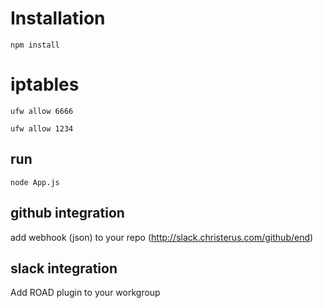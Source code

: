 # Installation
`npm install`

# iptables
`ufw allow 6666`

`ufw allow 1234` 
## run
`node App.js`


## github integration
add webhook (json) to your repo (http://slack.christerus.com/github/end)

## slack integration
Add ROAD plugin to your workgroup
 
 
